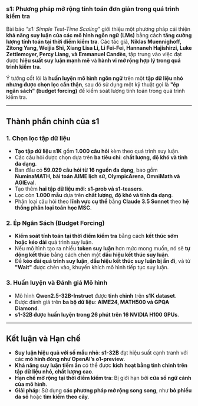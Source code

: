 ### s1: Phương pháp mở rộng tính toán đơn giản trong quá trình kiểm tra

Bài báo _"s1: Simple Test-Time Scaling"_ giới thiệu một phương pháp cải thiện **khả năng suy luận của các mô hình ngôn ngữ (LMs)** bằng cách **tăng cường lượng tính toán tại thời điểm kiểm tra**. Các tác giả, **Niklas Muennighoff, Zitong Yang, Weijia Shi, Xiang Lisa Li, Li Fei-Fei, Hannaneh Hajishirzi, Luke Zettlemoyer, Percy Liang, và Emmanuel Candès**, tập trung vào việc đạt được **hiệu suất suy luận mạnh mẽ** và **hành vi mở rộng hợp lý trong quá trình kiểm tra**.

Ý tưởng cốt lõi là **huấn luyện mô hình ngôn ngữ** trên một **tập dữ liệu nhỏ nhưng được chọn lọc cẩn thận**, sau đó sử dụng một kỹ thuật gọi là **"ép ngân sách" (budget forcing)** để kiểm soát lượng tính toán trong quá trình kiểm tra.

---

## **Thành phần chính của s1**

### 1. Chọn lọc tập dữ liệu

- **Tạo tập dữ liệu s1K** gồm **1.000 câu hỏi** kèm theo quá trình suy luận.
- Các câu hỏi được chọn dựa trên **ba tiêu chí**: **chất lượng, độ khó và tính đa dạng**.
- Ban đầu có **59.029 câu hỏi từ 16 nguồn đa dạng**, bao gồm **NuminaMATH, bài toán AIME lịch sử, OlympicArena, OmniMath và AGIEval**.
- Tạo thêm **hai tập dữ liệu mới: s1-prob và s1-teasers**.
- Lọc còn **1.000 mẫu** dựa trên **chất lượng, độ khó và tính đa dạng**.
- Phân loại câu hỏi theo **lĩnh vực cụ thể** bằng **Claude 3.5 Sonnet** theo **hệ thống phân loại toán học MSC**.

### 2. Ép Ngân Sách (Budget Forcing)

- **Kiểm soát tính toán tại thời điểm kiểm tra** bằng cách **kết thúc sớm hoặc kéo dài** quá trình suy luận.
- Nếu mô hình tạo ra nhiều **token suy luận** hơn mức mong muốn, nó sẽ **tự động kết thúc** bằng cách chèn một **dấu hiệu kết thúc suy luận**.
- Để **kéo dài quá trình suy luận**, **dấu hiệu kết thúc suy luận bị ẩn đi**, và từ **"Wait"** được chèn vào, khuyến khích mô hình tiếp tục suy luận.

### 3. Huấn luyện và Đánh giá Mô hình

- Mô hình **Qwen2.5-32B-Instruct** được **tinh chỉnh** trên **s1K dataset**.
- Được đánh giá trên **ba bộ dữ liệu**: **AIME24, MATH500 và GPQA Diamond**.
- **s1-32B được huấn luyện trong 26 phút trên 16 NVIDIA H100 GPUs**.

---

## **Kết luận và Hạn chế**

- **Suy luận hiệu quả với số mẫu nhỏ**: **s1-32B** đạt hiệu suất cạnh tranh với các **mô hình đóng như OpenAI’s o1-preview**.
- **Khả năng suy luận tiềm ẩn** có thể được **kích hoạt bằng tinh chỉnh trên tập dữ liệu nhỏ, chất lượng cao**.
- **Hạn chế mở rộng tại thời điểm kiểm tra**: Bị giới hạn bởi **cửa sổ ngữ cảnh của mô hình**.
- **Giải pháp**: Sử dụng **các phương pháp mở rộng song song**, như **bỏ phiếu đa số** hoặc **tìm kiếm theo cây**.

